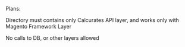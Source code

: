 Plans:

Directory must contains only Calcurates API layer, and works only with Magento Framework Layer

No calls to DB, or other layers allowed